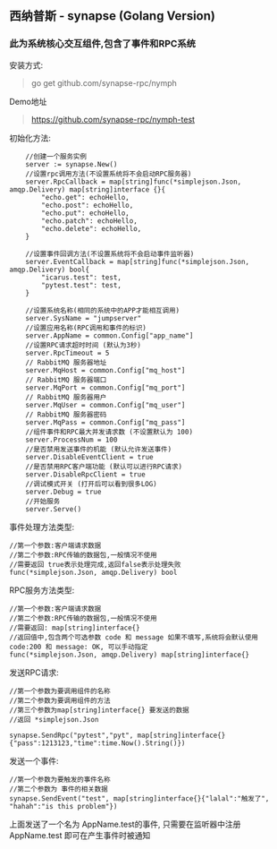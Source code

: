 ## 西纳普斯 - synapse (Golang Version)

### 此为系统核心交互组件,包含了事件和RPC系统

安装方式:

> go get github.com/synapse-rpc/nymph

Demo地址

> https://github.com/synapse-rpc/nymph-test

初始化方法:
```golang
    //创建一个服务实例
    server := synapse.New()
	//设置rpc调用方法(不设置系统将不会启动RPC服务器)
	server.RpcCallback = map[string]func(*simplejson.Json, amqp.Delivery) map[string]interface {}{
		"echo.get": echoHello,
		"echo.post": echoHello,
		"echo.put": echoHello,
		"echo.patch": echoHello,
		"echo.delete": echoHello,
	}

	//设置事件回调方法(不设置系统将不会启动事件监听器)
	server.EventCallback = map[string]func(*simplejson.Json, amqp.Delivery) bool{
		"icarus.test": test,
		"pytest.test": test,
	}
	
	//设置系统名称(相同的系统中的APP才能相互调用)
	server.SysName = "jumpserver"
	//设置应用名称(RPC调用和事件的标识)
	server.AppName = common.Config["app_name"]
	//设置RPC请求超时时间 (默认为3秒)
	server.RpcTimeout = 5
	// RabbitMQ 服务器地址
	server.MqHost = common.Config["mq_host"]
	// RabbitMQ 服务器端口
	server.MqPort = common.Config["mq_port"]
	// RabbitMQ 服务器用户
	server.MqUser = common.Config["mq_user"]
	// RabbitMQ 服务器密码
	server.MqPass = common.Config["mq_pass"]
	//组件事件和RPC最大并发请求数 (不设置默认为 100)
	server.ProcessNum = 100
	//是否禁用发送事件的机能 (默认允许发送事件)
	server.DisableEventClient = true
	//是否禁用RPC客户端功能 (默认可以进行RPC请求)
	server.DisableRpcClient = true
	//调试模式开关 (打开后可以看到很多LOG)
	server.Debug = true
	//开始服务
	server.Serve()
```

事件处理方法类型:
```golang
//第一个参数:客户端请求数据
//第二个参数:RPC传输的数据包,一般情况不使用
//需要返回 true表示处理完成,返回false表示处理失败
func(*simplejson.Json, amqp.Delivery) bool
```

RPC服务方法类型:
```golang
//第一个参数:客户端请求数据
//第二个参数:RPC传输的数据包,一般情况不使用
//需要返回: map[string]interface{}
//返回值中,包含两个可选参数 code 和 message 如果不填写,系统将会默认使用 code:200 和 message: OK, 可以手动指定
func(*simplejson.Json, amqp.Delivery) map[string]interface{}
```

发送RPC请求:
```golang
//第一个参数为要调用组件的名称
//第二个参数为要调用组件的方法
//第三个参数为map[string]interface{} 要发送的数据
//返回 *simplejson.Json

synapse.SendRpc("pytest","pyt", map[string]interface{}{"pass":1213123,"time":time.Now().String()})
```

发送一个事件:
```golang
//第一个参数为要触发的事件名称 
//第二个参数为 事件的相关数据
synapse.SendEvent("test", map[string]interface{}{"lalal":"触发了", "hahah":"is this problem"})
```
上面发送了一个名为 AppName.test的事件, 只需要在监听器中注册 AppName.test 即可在产生事件时被通知

